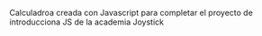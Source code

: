 Calculadroa creada con Javascript para completar el proyecto de introducciona JS de la academia Joystick
